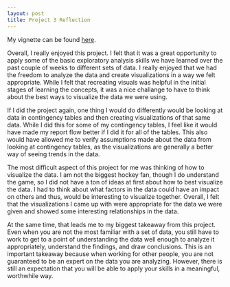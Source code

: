 ```yaml
---
layout: post
title: Project 3 Reflection
---
```


My vignette can be found [here](https://github.com/mrevans7/ST558_Project3). 

Overall, I really enjoyed this project. I felt that it was a great opportunity to apply some of the basic exploratory analysis skills we have learned over the past couple of weeks to different sets of data. I really enjoyed that we had the freedom to analyze the data and create visualizations in a way we felt appropriate. While I felt that recreating visuals was helpful in the initial stages of learning the concepts, it was a nice challange to have to think about the best ways to visualize the data we were using.

If I did the project again, one thing I would do differently would be looking at data in contingency tables and then creating visualizations of that same data. While I did this for some of my contingency tables, I feel like it would have made my report flow better if I did it for all of the tables. This also would have allowed me to verify assumptions made about the data from looking at contingency tables, as the visualizations are generally a better way of seeing trends in the data.

The most difficult aspect of this project for me was thinking of how to visualize the data. I am not the biggest hockey fan, though I do understand the game, so I did not have a ton of ideas at first about how to best visualize the data. I had to think about what factors in the data could have an impact on others and thus, would be interesting to visualize together. Overall, I felt that the visualizations I came up with were appropriate for the data we were given and showed some interesting relationships in the data.

At the same time, that leads me to my biggest takeaway from this project. Even when you are not the most familiar with a set of data, you still have to work to get to a point of understanding the data well enough to analyze it appropriately, understand the findings, and draw conclusions. This is an important takeaway because when working for other people, you are not guaranteed to be an expert on the data you are analyzing. However, there is still an expectation that you will be able to apply your skills in a meaningful, worthwhile way.

